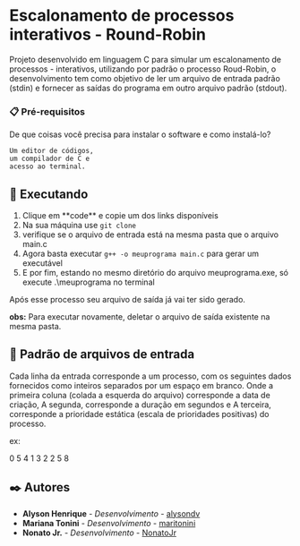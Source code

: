 # Escalonamento de processos interativos - Round-Robin

Projeto desenvolvido em linguagem C para simular um escalonamento de processos - interativos, utilizando por padrão o processo Roud-Robin, o desenvolvimento tem como objetivo de ler um arquivo de entrada padrão (stdin) e fornecer as saídas do programa em outro arquivo padrão (stdout).

### 📋 Pré-requisitos

De que coisas você precisa para instalar o software e como instalá-lo?

```
Um editor de códigos,
um compilador de C e 
acesso ao terminal.
```
## 🚀 Executando

<ol>
  <li>Clique em **code** e copie um dos links disponíveis </li>
  <li>Na sua máquina use <code>git clone <link copiado></code></li>
  <li>verifique se o arquivo de entrada está na mesma pasta que o arquivo main.c</li>
  <li>Agora basta executar <code>g++ -o meuprograma main.c</code> para gerar um executável</li>
  <li>E por fim, estando no mesmo diretório do arquivo meuprograma.exe, só execute .\meuprograma no terminal</li>
</ol> 
Após esse processo seu arquivo de saída já vai ter sido gerado. 

**obs:** Para executar novamente, deletar o arquivo de saída existente na mesma pasta.

## 📝 Padrão de arquivos de entrada

Cada linha da entrada corresponde a um processo, com os seguintes dados fornecidos como inteiros separados por
um espaço em branco.
Onde a primeira coluna (colada a esquerda do arquivo) corresponde a data de criação,
A segunda, corresponde a duração em segundos e
A terceira, corresponde a prioridade estática (escala de prioridades positivas) do processo. 

ex:

0 5 4
1 3 2
2 5 8

## ✒️ Autores

* **Alyson Henrique** - *Desenvolvimento* - [alysondv](https://github.com/alysondv)
* **Mariana Tonini** - *Desenvolvimento* - [maritonini](https://github.com/maritonini)
* **Nonato Jr.** - *Desenvolvimento* - [NonatoJr](https://github.com/NonatoJr)


